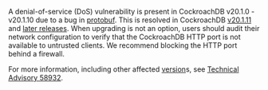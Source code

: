 A denial-of-service (DoS) vulnerability is present in CockroachDB v20.1.0 - v20.1.10 due to a bug in [protobuf](https://github.com/gogo/protobuf). This is resolved in CockroachDB [v20.1.11](../releases/v20.1.11.html) and [later releases](../releases/#production-releases). When upgrading is not an option, users should audit their network configuration to verify that the CockroachDB HTTP port is not available to untrusted clients. We recommend blocking the HTTP port behind a firewall.

For more information, including other affected [version](cluster-settings.html#setting-version)s, see [Technical Advisory 58932](../advisories/a58932.html).